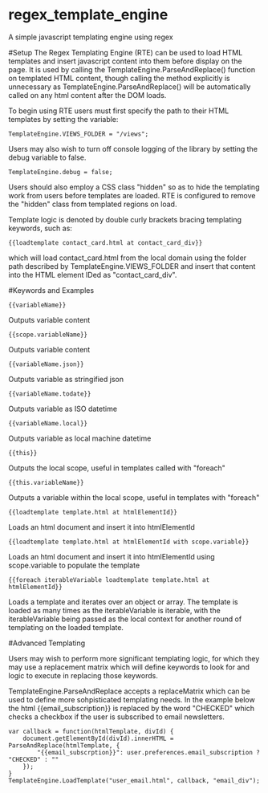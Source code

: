 # regex_template_engine
A simple javascript templating engine using regex

#Setup
The Regex Templating Engine (RTE) can be used to load HTML templates and insert javascript content into them before display on the page. It is used by calling the TemplateEngine.ParseAndReplace() function on templated HTML content, though calling the method explicitly is unnecessary as TemplateEngine.ParseAndReplace() will be automatically called on any html content after the DOM loads.

To begin using RTE users must first specify the path to their HTML templates by setting the variable:

    TemplateEngine.VIEWS_FOLDER = "/views";
    
Users may also wish to turn off console logging of the library by setting the debug variable to false.

    TemplateEngine.debug = false;
    
Users should also employ a CSS class "hidden" so as to hide the templating work from users before templates are loaded. RTE is configured to remove the "hidden" class from templated regions on load.

Template logic is denoted by double curly brackets bracing templating keywords, such as:

    {{loadtemplate contact_card.html at contact_card_div}}

which will load contact_card.html from the local domain using the folder path described by TemplateEngine.VIEWS_FOLDER and insert that content into the HTML element IDed as "contact_card_div".

#Keywords and Examples

    {{variableName}}
Outputs variable content

    {{scope.variableName}}
Outputs variable content

    {{variableName.json}}
Outputs variable as stringified json

    {{variableName.todate}}
Outputs variable as ISO datetime

    {{variableName.local}}
Outputs variable as local machine datetime

    {{this}}
Outputs the local scope, useful in templates called with "foreach"

    {{this.variableName}}
Outputs a variable within the local scope, useful in templates with "foreach"

    {{loadtemplate template.html at htmlElementId}}
Loads an html document and insert it into htmlElementId

    {{loadtemplate template.html at htmlElementId with scope.variable}}
Loads an html document and insert it into htmlElementId using scope.variable to populate the template

    {{foreach iterableVariable loadtemplate template.html at htmlElementId}}
Loads a template and iterates over an object or array. The template is loaded as many times as the iterableVariable is iterable, with the iterableVariable being passed as the local context for another round of templating on the loaded template.

#Advanced Templating

Users may wish to perform more significant templating logic, for which they may use a replacement matrix which will define keywords to look for and logic to execute in replacing those keywords.

TemplateEngine.ParseAndReplace accepts a replaceMatrix which can be used to define more sohpisticated templating needs. In the example below the html {{email_subscription}} is replaced by the word "CHECKED" which checks a checkbox if the user is subscribed to email newsletters.

    var callback = function(htmlTemplate, divId) {
        document.getElementById(divId).innerHTML = ParseAndReplace(htmlTemplate, {
            "{{email_subscrption}}": user.preferences.email_subscription ? "CHECKED" : ""
        });
    }
    TemplateEngine.LoadTemplate("user_email.html", callback, "email_div");
    
